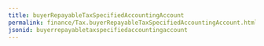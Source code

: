 ```yaml
---
title: buyerRepayableTaxSpecifiedAccountingAccount
permalink: finance/Tax.buyerRepayableTaxSpecifiedAccountingAccount.html
jsonid: buyerrepayabletaxspecifiedaccountingaccount
---
```

